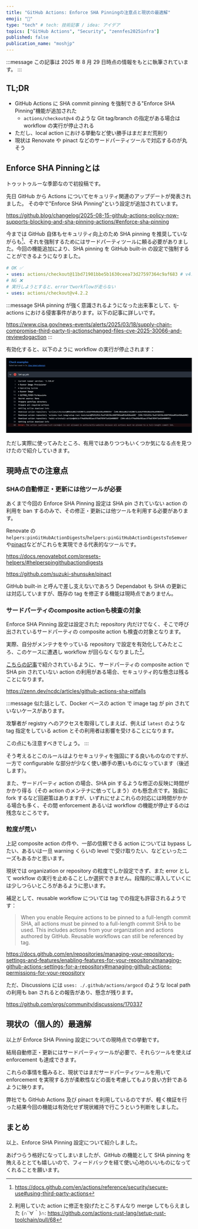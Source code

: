 ```yaml
---
title: "GitHub Actions: Enforce SHA Pinningの注意点と現状の最適解"
emoji: "📑"
type: "tech" # tech: 技術記事 / idea: アイデア
topics: ["GitHub Actions", "Security", "zennfes2025infra"]
published: false
publication_name: "moshjp"
---
```


:::message
この記事は 2025 年 8 月 29 日時点の情報をもとに執筆されています。
:::

## TL;DR

- GitHub Actions に SHA commit pinning を強制できる"Enforce SHA Pinning"機能が追加された
  - `actions/checkout@v4` のような Git tag/branch の指定がある場合は workflow の実行が停止される
- ただし、local action における挙動など使い勝手はまだまだ荒削り
- 現状は Renovate や pinact などのサードパーティツールで対応するのが丸そう

## Enforce SHA Pinningとは

トゥットゥルーな季節なので初投稿です。

先日 GitHub から Actions についてセキュリティ関連のアップデートが発表されました。
その中で"Enforce SHA Pinning"という設定が追加されています。

https://github.blog/changelog/2025-08-15-github-actions-policy-now-supports-blocking-and-sha-pinning-actions/#enforce-sha-pinning


今までは GitHub 自体もセキュリティ向上のため SHA pinning を推奨していながらも[^1]、それを強制するためにはサードパーティツールに頼る必要がありました。今回の機能追加により、SHA pinning を GitHub built-in の設定で強制することができるようになりました。

```yaml
# OK ✅
- uses: actions/checkout@11bd71901bbe5b1630ceea73d27597364c9af683 # v4.2.2
# NG ❌
# 実行しようとすると、errorでworkflowが走らない
- uses: actions/checkout@v4.2.2
```

:::message
SHA pinning が強く意識されるようになった出来事として、tj-actions における侵害事件があります。以下の記事に詳しいです。

https://www.cisa.gov/news-events/alerts/2025/03/18/supply-chain-compromise-third-party-tj-actionschanged-files-cve-2025-30066-and-reviewdogaction
:::

有効化すると、以下のように workflow の実行が停止されます：

![実行が停止しているworkflowの画像](/images/ban-unpinned-wf.png)

ただし実際に使ってみたところ、有用ではありつつもいくつか気になる点を見つけたので紹介していきます。

## 現時点での注意点

### SHAの自動修正・更新には他ツールが必要

あくまで今回の Enforce SHA Pinning 設定は SHA pin されていない action の利用を ban するのみで、その修正・更新には他ツールを利用する必要があります。

Renovate の `helpers:pinGitHubActionDigests`/`helpers:pinGitHubActionDigestsToSemver` や[pinact](https://github.com/suzuki-shunsuke/pinact)などがこれらを実現できる代表的なツールです。

https://docs.renovatebot.com/presets-helpers/#helperspingithubactiondigests

https://github.com/suzuki-shunsuke/pinact

GitHub built-in と呼んで差し支えないであろう Dependabot も SHA の更新には対応していますが、既存の tag を修正する機能は現時点でありません。

### サードパーティのcomposite actionも検査の対象

Enforce SHA Pinning 設定は設定された repository 内だけでなく、そこで呼び出されているサードパーティの composite action も検査の対象となります。

実際、自分がメンテナをやっている repository で設定を有効化してみたところ、このケースに遭遇し workflow が回らなくなりました[^2]。

[こちらの記事](https://zenn.dev/ncdc/articles/github-actions-sha-pitfalls)で紹介されているように、サードパーティの composite action で SHA pin されていない action の利用がある場合、セキュリティ的な懸念は残ることになります。

https://zenn.dev/ncdc/articles/github-actions-sha-pitfalls

:::message
似た話として、Docker ベースの action で image tag が pin されていないケースがあります。

攻撃者が registry へのアクセスを取得してしまえば、例えば `latest` のような tag 指定をしている action とその利用者は影響を受けることになります。

この点にも注意すべきでしょう。
:::

そう考えるとこのルールはよりセキュリティを強固にする良いものなのですが、一方で configurable な部分が少なく使い勝手の悪いものになっています（後述します）。

また、サードパーティ action の場合、SHA pin するような修正の反映に時間がかかり得る（その action のメンテナに依ってしまう）のも懸念点です。独自に fork するなど回避策はありますが、いずれにせよこれらの対応には時間がかかる場合も多く、その間 enforcement あるいは workflow の機能が停止するのは残念なところです。

### 粒度が荒い

上記 composite action の件や、一部の信頼できる action については bypass したい、あるいは一旦 warning くらいの level で受け取りたい、などといったニーズもあるかと思います。

現状では organization or repository の粒度でしか設定できず、また error として workflow の実行を止めることしか選択できません。段階的に導入していくには少しつらいところがあるように思います。

補足として、reusable workflow については tag での指定も許容されるようです：

> When you enable Require actions to be pinned to a full-length commit SHA, all actions must be pinned to a full-length commit SHA to be used. This includes actions from your organization and actions authored by GitHub. Reusable workflows can still be referenced by tag.

https://docs.github.com/en/repositories/managing-your-repositorys-settings-and-features/enabling-features-for-your-repository/managing-github-actions-settings-for-a-repository#managing-github-actions-permissions-for-your-repository

ただ、Discussions には `uses: ./.github/actions/argocd` のような local path の利用も ban されるとの報告があり、懸念が残ります。

https://github.com/orgs/community/discussions/170337

## 現状の（個人的）最適解

以上が Enforce SHA Pinning 設定についての現時点での挙動です。

結局自動修正・更新にはサードパーティツールが必要で、それらツールを使えば enforcement も達成できます。

これらの事情を鑑みると、現状ではまだサードパーティツールを用いて enforcement を実現する方が柔軟性などの面を考慮してもより良い方針であるように映ります。

弊社でも GitHub Actions 及び pinact を利用しているのですが、軽く検証を行った結果今回の機能は有効化せず現状維持で行こうという判断をしました。

## まとめ

以上、Enforce SHA Pinning 設定について紹介しました。

あげつらう格好になってしまいましたが、GitHub の機能として SHA pinning を賄えるととても嬉しいので、フィードバックを経て使い心地のいいものになってくれることを願います。

[^1]: https://docs.github.com/en/actions/reference/security/secure-use#using-third-party-actions
[^2]: 利用していた action に修正を投げたところすんなり merge してもらえました (∩´∀｀)∩: https://github.com/actions-rust-lang/setup-rust-toolchain/pull/68
